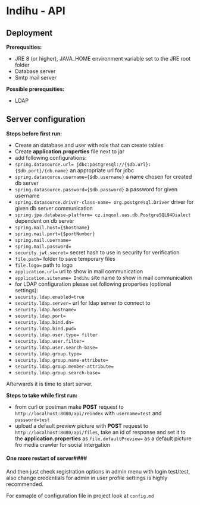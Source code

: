 Indihu - API
===

Deployment
---

**Prerequsities:**
 * JRE 8 (or higher), JAVA_HOME environment variable set to the JRE root folder
 * Database server
 * Smtp mail server

**Possible prerequsities:**
 * LDAP

Server configuration
---

**Steps before first run:**
 * Create an database and user with role that can create tables
 * Create **application.properties** file next to jar
 * add following configurations:
  * `spring.datasource.url= jdbc:postgresql://{$db.url}:{$db.port}/{db.name}` an appropriate url for jdbc
  * `spring.datasource.username={$db.username}` a name chosen for created db server
  * `spring.datasource.password={$db.password}` a password for given username
  * `spring.datasource.driver-class-name= org.postgresql.Driver` driver for given db server communication
  * `spring.jpa.database-platform= cz.inqool.uas.db.PostgreSQL94Dialect` dependent on db server
  * `spring.mail.host={$hostname}`
  * `spring.mail.port={$portNumber}`
  * `spring.mail.username=`
  * `spring.mail.password=`
  * `security.jwt.secret=` secret hash to use in security for verification
  * `file.path=` folder to save temporary files
  * `file.logo=` path to logo 
  * `application.url=` url to show in mail communication
  * `application.sitename= Indihu` site name to show in mail communication
 * for LDAP configuration plesae set following properties (optional settings):
  * `security.ldap.enabled=true`
  * `security.ldap.server=` url for ldap server to connect to
  * `security.ldap.hostname=` 
  * `security.ldap.port=`
  * `security.ldap.bind.dn=` 
  * `security.ldap.bind.pwd=`
  * `security.ldap.user.type= filter`
  * `security.ldap.user.filter=`
  * `security.ldap.user.search-base=`
  * `security.ldap.group.type=`
  * `security.ldap.group.name-attribute=`
  * `security.ldap.group.member-attribute=`
  * `security.ldap.group.search-base=`

Afterwards it is time to start server.

**Steps to take while first run:**
 * from curl or postman make **POST** request to `http://localhost:8080/api/reindex` with `username=test` and `password=test`
 * upload a default preview picture with **POST** request to `http://localhost:8080/api/files`, take an id of response and set it to the **application.properties** as `file.defaultPreview=` as a default picture fro media crawler for social intergation

#### One more restart of server####

And then just check registration options in admin menu with login test/test, also change credentials for admin in user profile settings is highly recommended.

For exmaple of configuration file in project look at `config.md`